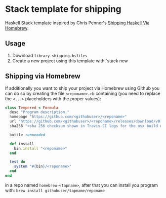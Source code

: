 # Stack template for shipping

Haskell Stack template inspired by Chris Penner's [Shipping Haskell Via Homebrew](http://chrispenner.ca/post/homebrew-haskell).

## Usage ##

1. Download `library-shipping.hsfiles`
2. Create a new project using this template with `stack new <project name> <path to library-shipping.hsfiles>

## Shipping via Homebrew ##

If additionally you want to ship your project via Homebrew using Github you can do so by creating the file `<reponame>.rb` containing (you need to replace the `<...>` placeholders with the proper values):

```ruby
class Tempered < Formula
  desc "Program description."
  homepage "https://github.com/<githubuser>/<reponame>"
  url "https://github.com/<githubuser>/<reponame>/releases/download/v0.1.0/<reponame>-v0.1.0-osx.tar.gz"
  sha256 "<sha 256 checksum shown in Travis-CI logs for the osx build under the attach-binary.sh step>"

  bottle :unneeded

  def install
    bin.install "<reponame>"
  end

  test do
    system "#{bin}/<reponame>"
  end
end
```

in a repo named `homebrew-<tapname>`, after that you can install you program with: `brew install githubuser/tapname/reponame`

